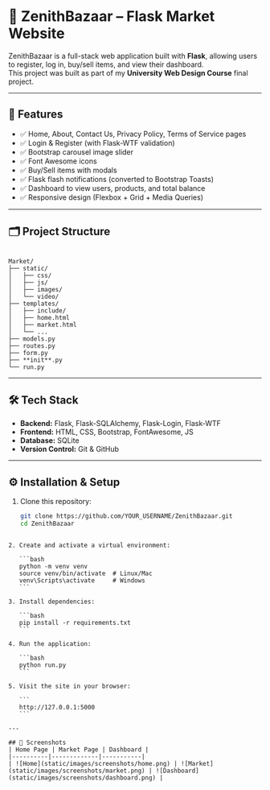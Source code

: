# 🛒 ZenithBazaar – Flask Market Website

ZenithBazaar is a full-stack web application built with **Flask**, allowing users to register, log in, buy/sell items, and view their dashboard.  
This project was built as part of my **University Web Design Course** final project.

---

## 🚀 Features
- ✅ Home, About, Contact Us, Privacy Policy, Terms of Service pages
- ✅ Login & Register (with Flask-WTF validation)
- ✅ Bootstrap carousel image slider
- ✅ Font Awesome icons
- ✅ Buy/Sell items with modals
- ✅ Flask flash notifications (converted to Bootstrap Toasts)
- ✅ Dashboard to view users, products, and total balance
- ✅ Responsive design (Flexbox + Grid + Media Queries)

---

## 🗂 Project Structure
```

Market/
├── static/
│   ├── css/
│   ├── js/
│   ├── images/
│   └── video/
├── templates/
│   ├── include/
│   ├── home.html
│   ├── market.html
│   └── ...
├── models.py
├── routes.py
├── form.py
├── **init**.py
└── run.py

````

---

## 🛠 Tech Stack
- **Backend:** Flask, Flask-SQLAlchemy, Flask-Login, Flask-WTF
- **Frontend:** HTML, CSS, Bootstrap, FontAwesome, JS
- **Database:** SQLite
- **Version Control:** Git & GitHub

---

## ⚙️ Installation & Setup
1. Clone this repository:
   ```bash
   git clone https://github.com/YOUR_USERNAME/ZenithBazaar.git
   cd ZenithBazaar
````

2. Create and activate a virtual environment:

   ```bash
   python -m venv venv
   source venv/bin/activate  # Linux/Mac
   venv\Scripts\activate     # Windows
   ```

3. Install dependencies:

   ```bash
   pip install -r requirements.txt
   ```

4. Run the application:

   ```bash
   python run.py
   ```

5. Visit the site in your browser:

   ```
   http://127.0.0.1:5000
   ```

---

## 📸 Screenshots
| Home Page | Market Page | Dashboard |
|----------|-------------|-----------|
| ![Home](static/images/screenshots/home.png) | ![Market](static/images/screenshots/market.png) | ![Dashboard](static/images/screenshots/dashboard.png) |

